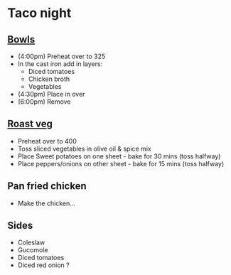 # Taco night

## [Bowls](https://www.thekitchn.com/easy-slow-cooker-veggie-burrito-bowls-256200)

- (4:00pm) Preheat over to 325
- In the cast iron add in layers:
  - Diced tomatoes
  - Chicken broth
  - Vegetables
- (4:30pm) Place in over
- (6:00pm) Remove

## [Roast veg](https://asimplepalate.com/blog/vegetarian-fajita-recipe/)

- Preheat over to 400
- Toss sliced vegetables in olive oil & spice mix
- Place Sweet potatoes on one sheet - bake for 30 mins (toss halfway)
- Place peppers/onions on other sheet - bake for 15 mins (toss halfway)

## Pan fried chicken

- Make the chicken...

## Sides

- Coleslaw
- Gucomole
- Diced tomatoes
- Diced red onion ?
